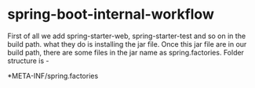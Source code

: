 # spring-boot-internal-workflow

First of all we add spring-starter-web, spring-starter-test and so on in the build path.
what they do is installing the jar file. Once this jar file are in our build path, there
are some files in the jar name as spring.factories. Folder structure is -

*META-INF/spring.factories
